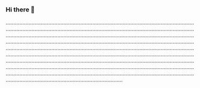 ### Hi there 👋

.........................................................................................................................................................................................................................................................................................................................................................................................................................................................................................................................................................................................................................................................................................................................................................................................................................................................................................................................................................................................................................................................................................................................................................................................................................................